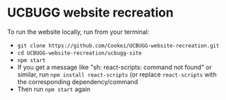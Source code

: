 # UCBUGG website recreation
 
To run the website locally, run from your terminal:
<ul>
 <li>
<code>git clone https://github.com/Cookei/UCBUGG-website-recreation.git</code>
  </li>
 <li>
<code>cd UCBUGG-website-recreation/ucbugg-site</code>
  </li>
 <li>
<code>npm start</code>
  </li>
 <li>
If you get a message like "sh: react-scripts: command not found" or similar, run
<code>npm install react-scripts</code> (or replace <code>react-scripts</code> with the corresponding dependency/command
  </li>
 <li>
Then run
 <code>npm start</code> again
  </li>
</ul>
